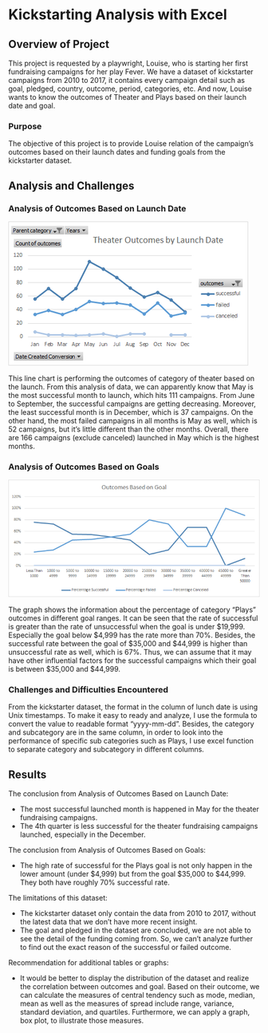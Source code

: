 # Kickstarting Analysis with Excel

## Overview of Project
This project is requested by a playwright, Louise, who is starting her first fundraising campaigns for her play Fever. We have a dataset of kickstarter campaigns from 2010 to 2017, it contains every campaign detail such as goal, pledged, country, outcome, period, categories, etc. And now, Louise wants to know the outcomes of Theater and Plays based on their launch date and goal.

### Purpose
The objective of this project is to provide Louise relation of the campaign’s outcomes based on their launch dates and funding goals from the kickstarter dataset.

## Analysis and Challenges

### Analysis of Outcomes Based on Launch Date
![](/Resources/Theater_Outcomes_vs_Launch.png)

This line chart is performing the outcomes of category of theater based on the launch. From this analysis of data, we can apparently know that May is the most successful month to launch, which hits 111 campaigns. From June to September, the successful campaigns are getting decreasing. Moreover, the least successful month is in December, which is 37 campaigns. On the other hand, the most failed campaigns in all months is May as well, which is 52 campaigns, but it’s little different than the other months. Overall, there are 166 campaigns (exclude canceled) launched in May which is the highest months.
### Analysis of Outcomes Based on Goals
![](/Resources/Outcomes_vs_Goals.png)

The graph shows the information about the percentage of category “Plays” outcomes in different goal ranges. It can be seen that the rate of successful is greater than the rate of unsuccessful when the goal is under $19,999. Especially the goal below $4,999 has the rate more than 70%. Besides, the successful rate between the goal of $35,000 and $44,999 is higher than unsuccessful rate as well, which is 67%. Thus, we can assume that it may have other influential factors for the successful campaigns which their goal is between $35,000 and $44,999.
### Challenges and Difficulties Encountered

From the kickstarter dataset, the format in the column of lunch date is using Unix timestamps. To make it easy to ready and analyze, I use the formula to convert the value to readable format “yyyy-mm-dd”. Besides, the category and subcategory are in the same column, in order to look into the performance of specific sub categories such as Plays, I use excel function to separate category and subcategory in different columns.
## Results
The conclusion from Analysis of Outcomes Based on Launch Date:
- The most successful launched month is happened in May for the theater fundraising campaigns.
-	The 4th quarter is less successful for the theater fundraising campaigns launched, especially in the December.

The conclusion from Analysis of Outcomes Based on Goals:
-	The high rate of successful for the Plays goal is not only happen in the lower amount (under $4,999) but from the goal $35,000 to $44,999. They both have roughly 70% successful rate.

The limitations of this dataset:
-	The kickstarter dataset only contain the data from 2010 to 2017, without the latest data that we don’t have more recent insight.
-	The goal and pledged in the dataset are concluded, we are not able to see the detail of the funding coming from. So, we can’t analyze further to find out the exact reason of the successful or failed outcome.

Recommendation for additional tables or graphs:
-	It would be better to display the distribution of the dataset and realize the correlation between outcomes and goal. Based on their outcome, we can calculate the measures of central tendency such as mode, median, mean as well as the measures of spread include range, variance, standard deviation, and quartiles. Furthermore, we can apply a graph, box plot, to illustrate those measures.
